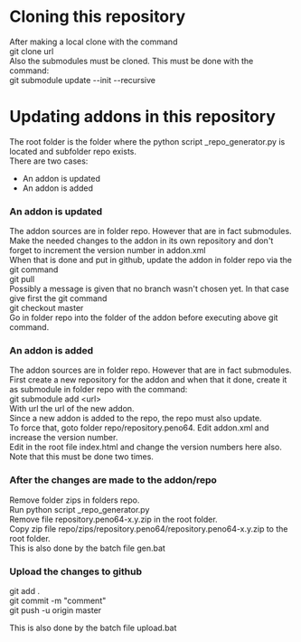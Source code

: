 # Cloning this repository

After making a local clone with the command \
git clone url \
Also the submodules must be cloned. This must be done with the command: \
git submodule update --init --recursive

# Updating addons in this repository

The root folder is the folder where the python script _repo_generator.py is located and subfolder repo exists. \
There are two cases:
- An addon is updated
- An addon is added

### An addon is updated

The addon sources are in folder repo. However that are in fact submodules. Make the needed changes to the addon in its own repository and don't forget to increment the version number in addon.xml \
When that is done and put in github, update the addon in folder repo via the git command \
git pull \
Possibly a message is given that no branch wasn't chosen yet. In that case give first the git command\
git checkout master \
Go in folder repo into the folder of the addon before executing above git command.

### An addon is added

The addon sources are in folder repo. However that are in fact submodules. First create a new repository for the addon and when that it done, create it as submodule in folder repo with the command: \
git submodule add &lt;url&gt; \
With url the url of the new addon. \
Since a new addon is added to the repo, the repo must also update. \
To force that, goto folder repo/repository.peno64. Edit addon.xml and increase the version number. \
Edit in the root file index.html and change the version numbers here also. Note that this must be done two times.

### After the changes are made to the addon/repo

Remove folder zips in folders repo. \
Run python script _repo_generator.py \
Remove file repository.peno64-x.y.zip in the root folder. \
Copy zip file repo/zips/repository.peno64/repository.peno64-x.y.zip to the root folder. \
This is also done by the batch file gen.bat

### Upload the changes to github
git add . \
git commit -m "comment" \
git push -u origin master

This is also done by the batch file upload.bat

